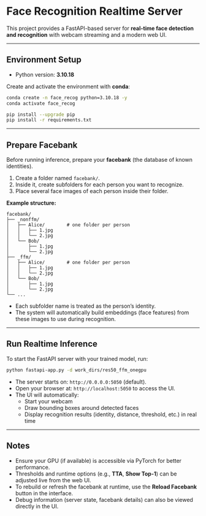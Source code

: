 # Face Recognition Realtime Server

This project provides a FastAPI-based server for **real-time face detection and recognition** with webcam streaming and a modern web UI.

---

## Environment Setup

- Python version: **3.10.18**

Create and activate the environment with **conda**:

```bash
conda create -n face_recog python=3.10.18 -y
conda activate face_recog

pip install --upgrade pip
pip install -r requirements.txt
```

---

## Prepare Facebank

Before running inference, prepare your **facebank** (the database of known identities).

1. Create a folder named `facebank/`.
2. Inside it, create subfolders for each person you want to recognize.
3. Place several face images of each person inside their folder.

**Example structure:**
```
facebank/
├── _nonffm/          
│   ├── Alice/        # one folder per person
│   │   ├── 1.jpg
│   │   └── 2.jpg
│   └── Bob/
│       ├── 1.jpg
│       └── 2.jpg
├── _ffm/          
│   ├── Alice/        # one folder per person
│   │   ├── 1.jpg
│   │   └── 2.jpg
│   └── Bob/
│       ├── 1.jpg
│       └── 2.jpg
└── ...
```

- Each subfolder name is treated as the person’s identity.  
- The system will automatically build embeddings (face features) from these images to use during recognition.

---

## Run Realtime Inference

To start the FastAPI server with your trained model, run:

```bash
python fastapi-app.py -d work_dirs/res50_ffm_onegpu
```

- The server starts on: `http://0.0.0.0:5050` (default).  
- Open your browser at: `http://localhost:5050` to access the UI.  
- The UI will automatically:
  - Start your webcam
  - Draw bounding boxes around detected faces
  - Display recognition results (identity, distance, threshold, etc.) in real time

---

## Notes

- Ensure your GPU (if available) is accessible via PyTorch for better performance.
- Thresholds and runtime options (e.g., **TTA**, **Show Top-1**) can be adjusted live from the web UI.
- To rebuild or refresh the facebank at runtime, use the **Reload Facebank** button in the interface.
- Debug information (server state, facebank details) can also be viewed directly in the UI.
